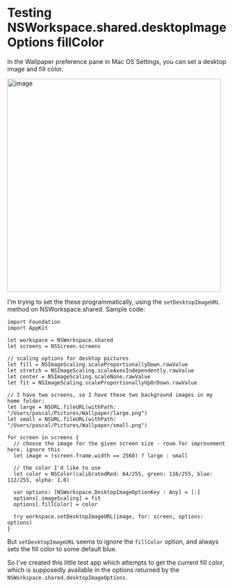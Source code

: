 # Testing NSWorkspace.shared.desktopImageOptions fillColor

In the Wallpaper preference pane in Mac OS Settings, you can set a desktop image and fill color.

<img width="491" alt="image" src="https://github.com/pascalpp/current-desktop-color/assets/1355312/428674e0-b41e-4fb9-98be-41e5d20d6d38">

I'm trying to set the these programmatically, using the `setDesktopImageURL` method on NSWorkspace.shared. Sample code:

```
import Foundation
import AppKit

let workspace = NSWorkspace.shared
let screens = NSScreen.screens

// scaling options for desktop pictures
let fill = NSImageScaling.scaleProportionallyDown.rawValue
let stretch = NSImageScaling.scaleAxesIndependently.rawValue
let center = NSImageScaling.scaleNone.rawValue
let fit = NSImageScaling.scaleProportionallyUpOrDown.rawValue

// I have two screens, so I have these two background images in my home folder:
let large = NSURL.fileURL(withPath: "/Users/pascal/Pictures/Wallpaper/large.png")
let small = NSURL.fileURL(withPath: "/Users/pascal/Pictures/Wallpaper/small.png")

for screen in screens {
  // choose the image for the given screen size - room for improvement here, ignore this
  let image = (screen.frame.width == 2560) ? large : small

  // the color I'd like to use
  let color = NSColor(calibratedRed: 64/255, green: 116/255, blue: 112/255, alpha: 1.0)

  var options: [NSWorkspace.DesktopImageOptionKey : Any] = [:]
  options[.imageScaling] = fit
  options[.fillColor] = color

  try workspace.setDesktopImageURL(image, for: screen, options: options)
}
```

But `setDesktopImageURL` seems to ignore the `fillColor` option, and always sets the fill color to some default blue.

So I've created this little test app which attempts to get the current fill color, which is supposedly available in the options returned by the `NSWorkspace.shared.desktopImageOptions`.
